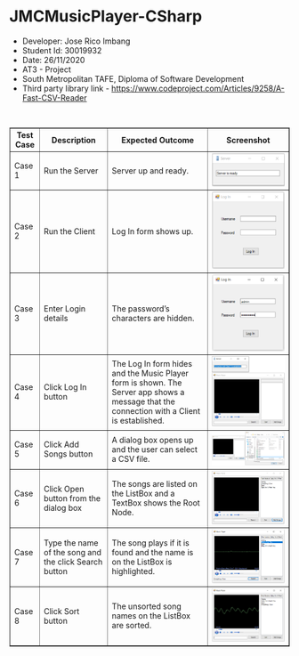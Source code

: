# JMCMusicPlayer-CSharp

 * Developer: Jose Rico Imbang
 * Student Id: 30019932
 * Date: 26/11/2020
 * AT3 - Project
 * South Metropolitan TAFE, Diploma of Software Development
 * Third party library link - https://www.codeproject.com/Articles/9258/A-Fast-CSV-Reader
<br>
<table border="1" cellpadding="4" cellspacing="0">
  <thead>
    <tr>
      <th>Test Case</th>
      <th>Description</th>
      <th>Expected Outcome</th>
      <th>Screenshot</th>
    </tr>
  </thead>
  <tbody>
    <tr>
      <td>Case 1</td>
      <td>Run the Server</td>
      <td>Server up and ready.</td>
      <td><img src="images/ref1.png"></td>
    </tr>
  </tbody>
  <tbody>
    <tr>
      <td>Case 2</td>
      <td>Run the Client</td>
      <td>Log In form shows up.</td>
      <td><img src="images/ref2.png"></td>
    </tr>
  </tbody>
  <tbody>
    <tr>
      <td>Case 3</td>
      <td>Enter Login details</td>
      <td>The password’s characters are hidden.</td>
      <td><img src="images/ref3.png"></td>
    </tr>
  </tbody>
  <tbody>
    <tr>
      <td>Case 4</td>
      <td>Click Log In button</td>
      <td>The Log In form hides and the Music Player form is shown. The Server app shows a message that the connection with a Client is established.</td>
      <td><img src="images/ref4.jpg"></td>
    </tr>
  </tbody>
  <tbody>
    <tr>
      <td>Case 5</td>
      <td>Click Add Songs button</td>
      <td>A dialog box opens up and the user can select a CSV file.</td>
      <td><img src="images/ref5.png"></td>
    </tr>
  </tbody>
  <tbody>
    <tr>
      <td>Case 6</td>
      <td>Click Open button from the dialog box</td>
      <td>The songs are listed on the ListBox and a TextBox shows the Root Node.</td>
      <td><img src="images/ref6.png"></td>
    </tr>
  </tbody>
  <tbody>
    <tr>
      <td>Case 7</td>
      <td>Type the name of the song and the click Search button</td>
      <td>The song plays if it is found and the name is on the ListBox is highlighted.</td>
      <td><img src="images/ref7.png"></td>
    </tr>
  </tbody>
  <tbody>
    <tr>
      <td>Case 8</td>
      <td>Click Sort button</td>
      <td>The unsorted song names on the ListBox are sorted.</td>
      <td><img src="images/ref8.png"></td>
    </tr>
  </tbody>
</table>
